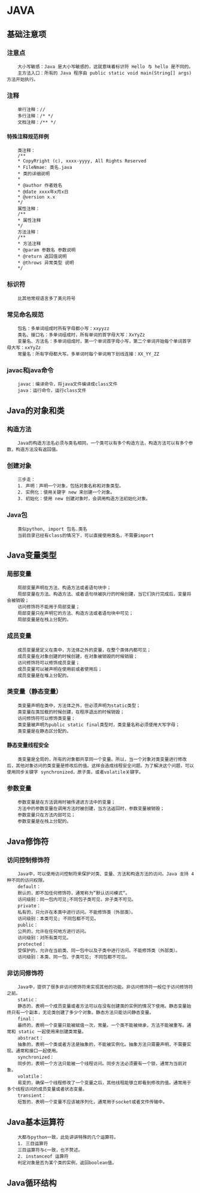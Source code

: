 # JAVA

## 基础注意项
### 注意点
        大小写敏感：Java 是大小写敏感的，这就意味着标识符 Hello 与 hello 是不同的。
        主方法入口：所有的 Java 程序由 public static void main(String[] args) 方法开始执行。
### 注释
        单行注释：//
        多行注释：/* */
        文档注释：/** */
#### 特殊注释规范样例
        类注释：
        /**
        * CopyRright (c), xxxx-yyyy, All Rights Reserved
        * FileNmae: 类名.java
        * 类的详细说明
        * 
        * @author 作者姓名
        * @date xxxx年x月x日
        * @version x.x
        */
        属性注释：
        /**
        * 属性注释
        */
        方法注释：
        /**
        * 方法注释
        * @param 参数名 参数说明
        * @return 返回值说明
        * @throws 异常类型 说明
        */
### 标识符
        比其他常规语言多了美元符号
### 常见命名规范
        包名：多单词组成时所有字母都小写：xxyyzz
        类名、接口名：多单词组成时，所有单词的首字母大写：XxYyZz
        变量名、方法名：多单词组成时，第一个单词首字母小写，第二个单词开始每个单词首字母大写：xxYyZz
        常量名：所有字母都大写。多单词时每个单词用下划线连接：XX_YY_ZZ
### javac和java命令
        javac：编译命令，将java文件编译成class文件
        java：运行命令，运行class文件

## Java的对象和类
### 构造方法
        Java的构造方法名必须与类名相同，一个类可以有多个构造方法，构造方法可以有多个参数，构造方法没有返回值。
### 创建对象
        三步走：
        1. 声明：声明一个对象，包括对象名称和对象类型。
        2. 实例化：使用关键字 new 来创建一个对象。
        3. 初始化：使用 new 创建对象时，会调用构造方法初始化对象。
### Java包
        类似python, import 包名.类名
        当前目录已经有class的情况下，可以直接使用类名，不需要import

## Java变量类型
### 局部变量
        局部变量声明在方法、构造方法或者语句块中；
        局部变量在方法、构造方法、或者语句块被执行的时候创建，当它们执行完成后，变量将会被销毁；
        访问修饰符不能用于局部变量；
        局部变量只在声明它的方法、构造方法或者语句块中可见；
        局部变量是在栈上分配的。
### 成员变量
        成员变量是定义在类中，方法体之外的变量，在整个类体内都可见；
        成员变量在对象创建的时候创建，在对象被销毁的时候销毁；
        访问修饰符可以修饰成员变量；
        成员变量可以被声明在使用前或者使用后；
        成员变量是在堆上分配的。
### 类变量（静态变量）
        类变量声明在类中，方法体之外，但必须声明为static类型；
        类变量在类加载的时候创建，在程序退出的时候销毁；
        访问修饰符可以修饰类变量；
        类变量被声明为public static final类型时，类变量名称必须使用大写字母；
        类变量是在静态区分配的。
#### 静态变量线程安全
        类变量是全局的，所有的对象都共享同一个变量。所以，当一个对象对类变量进行修改后，其他对象访问的类变量是修改后的值。这样会造成线程安全问题。为了解决这个问题，可以使用同步关键字 synchronized，原子类，或者volatile关键字。
### 参数变量
        参数变量是在方法调用时被传递进方法中的变量；
        方法中的参数变量在调用方法时被创建，当方法返回时，参数变量被销毁；
        参数变量只在方法内部可见；
        参数变量是在栈上分配的。

## Java修饰符
### 访问控制修饰符
        Java中，可以使用访问控制符来保护对类、变量、方法和构造方法的访问。Java 支持 4 种不同的访问权限。
        default：
        默认的，即不加任何修饰符，通常称为“默认访问模式“。
        访问级别：同一包内可见;不同包子类可见，非子类不可见。
        private：
        私有的，只允许在本类中进行访问。不能修饰类（外部类）。
        访问级别：本类可见; 不同包都不可见。
        public：
        公共的，允许在任何地方进行访问。
        访问级别：对所有类可见。
        protected：
        受保护的，允许在当前类、同一包中以及子类中进行访问。不能修饰类（外部类）。
        访问级别：本类、同一包、子类可见; 不同包都不可见。
### 非访问修饰符
        Java中，提供了很多非访问修饰符来实现其他的功能。非访问修饰符一般位于访问修饰符之前。
        static：
        静态的，表明一个成员变量或者方法可以在没有创建类的实例的情况下使用。静态变量始终只有一个副本，无论类创建了多少个对象。静态方法只能访问静态变量。
        final：
        最终的，表明一个变量只能被赋值一次，常量。一个类不能被继承，方法不能被重写。通常和 static 一起使用来创建类常量。
        abstract：
        抽象的，表明一个类或者方法是抽象的，不能被实例化。抽象方法只需要声明，不需要实现。通常和接口一起使用。
        synchronized：
        同步的，表明一个方法只能被一个线程访问。同步方法必须要有一个锁，通常为当前对象。
        volatile：
        易变的，确保一个线程修改了一个变量之后，其他线程能够立即看到修改的值。通常用于多个线程访问的成员变量或者状态变量。
        transient：
        短暂的，表明一个变量不应该被序列化，通常用于socket或者文件传输中。


## Java基本运算符
        大都与python一致，此处讲讲特殊的几个运算符。
        1. 三目运算符
        三目运算符与c一致，也不赘述。
        2. instanceof 运算符
        判定对象是否为某个类的实例，返回boolean值。

## Java循环结构